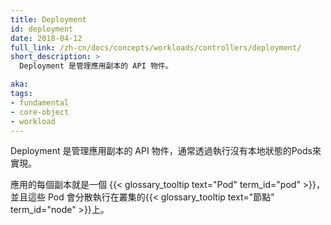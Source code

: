 ```yaml
---
title: Deployment
id: deployment
date: 2018-04-12
full_link: /zh-cn/docs/concepts/workloads/controllers/deployment/
short_description: >
  Deployment 是管理應用副本的 API 物件。

aka: 
tags:
- fundamental
- core-object
- workload
---
```


<!--
---
title: Deployment
id: deployment
date: 2018-04-12
full_link: /docs/concepts/workloads/controllers/deployment/
short_description: >
  Manages a replicated application on your cluster.

aka: 
tags:
- fundamental
- core-object
- workload
---
-->

<!--
 An API object that manages a replicated application, typically by running Pods with no local state.
-->

 Deployment 是管理應用副本的 API 物件，通常透過執行沒有本地狀態的Pods來實現。

<!--more--> 

<!--
Each replica is represented by a {{< glossary_tooltip term_id="pod" >}}, and the Pods are distributed among the 
{{< glossary_tooltip text="nodes" term_id="node" >}} of a cluster.
For workloads that do require local state, consider using a {{< glossary_tooltip term_id="StatefulSet" >}}.
-->

應用的每個副本就是一個 {{< glossary_tooltip text="Pod" term_id="pod" >}}，
並且這些 Pod 會分散執行在叢集的{{< glossary_tooltip text="節點" term_id="node" >}}上。
